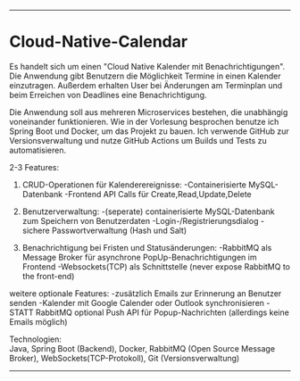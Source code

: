 _________________________________________________________________________________________________________________________________

# Cloud-Native-Calendar
Es handelt sich um einen "Cloud Native Kalender mit Benachrichtigungen".
Die Anwendung gibt Benutzern die Möglichkeit Termine in einen Kalender einzutragen.
Außerdem erhalten User bei Änderungen am Terminplan und beim Erreichen von Deadlines eine Benachrichtigung.

Die Anwendung soll aus mehreren Microservices bestehen, die unabhängig voneinander funktionieren.
Wie in der Vorlesung besprochen benutze ich Spring Boot und Docker, um das Projekt zu bauen.
Ich verwende GitHub zur Versionsverwaltung und nutze GitHub Actions um Builds und Tests zu automatisieren.

2-3 Features:

1.	CRUD-Operationen für Kalenderereignisse:
		-Containerisierte MySQL-Datenbank
		-Frontend API Calls für Create,Read,Update,Delete

2.	Benutzerverwaltung:
		-(seperate) containerisierte MySQL-Datenbank zum Speichern von Benutzerdaten
		-Login-/Registrierungsdialog
		-sichere Passwortverwaltung (Hash und Salt)

3.	Benachrichtigung bei Fristen und Statusänderungen:
		-RabbitMQ als Message Broker für asynchrone PopUp-Benachrichtigungen im Frontend
		-Websockets(TCP) als Schnittstelle (never expose RabbitMQ to the front-end)	


weitere optionale Features:
	-zusätzlich Emails zur Erinnerung an Benutzer senden
	-Kalender mit Google Calender oder Outlook synchronisieren
	-STATT RabbitMQ optional Push API für Popup-Nachrichten (allerdings keine Emails möglich)
	
Technologien:	
	Java, Spring Boot (Backend), Docker, RabbitMQ (Open Source Message Broker), WebSockets(TCP-Protokoll), Git (Versionsverwaltung)
 
_________________________________________________________________________________________________________________________________


